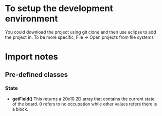# To setup the development environment
You could download the project using git clone and then use eclipse to add the project in.
To be more specific, File -> Open projects from file systems

# Import notes

## Pre-defined classes

### State

  * **getField()** This returns a 20x10 2D array that contains the current state of the board.
  0 refers to no occupation while other values refers there is a block.
